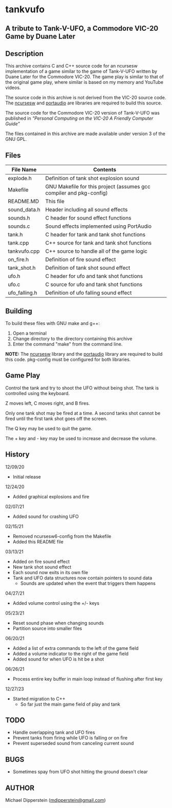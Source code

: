 # tankvufo
## A tribute to Tank-V-UFO, a Commodore VIC-20 Game by Duane Later

## Description
This archive contains C and C++ source code for an ncursesw implementation of a
game similar to the game of Tank-V-UFO written by Duane Later for the Commodore
VIC-20.  The game play is similar to that of the original game play, where
similar is based on my memory and YouTube videos.

The source code in this archive is not derived from the VIC-20 source code.
The [ncursesw](https://invisible-island.net/ncurses/ "ncursesw") and
[portaudio](http://www.portaudio.com/ "portaudio") are libraries are required
to build this source.

The source code for the Commodore VIC-20 version of Tank-V-UFO was published in
_"Personal Computing on the VIC-20 A Friendly Computer Guide"_

The files contained in this archive are made available under version 3 of the
GNU GPL.

## Files

| File Name  | Contents |
| ---        | ---      |
| explode.h  | Definition of tank shot explosion sound |
| Makefile   | GNU Makefile for this project (assumes gcc compiler and pkg-config) |
| README.MD  | This file |
| sound_data.h | Header including all sound effects |
| sounds.h   | C header for sound effect functions |
| sounds.c   | Sound effects implemented using PortAudio |
| tank.h     | C header for tank and tank shot functions |
| tank.cpp   | C++ source for tank and tank shot functions |
| tankvufo.cpp | C++ source to handle all of the game logic |
| on_fire.h  | Definition of fire sound effect |
| tank_shot.h | Definition of tank shot sound effect |
| ufo.h      | C header for ufo and tank shot functions |
| ufo.c      | C source for ufo and tank shot functions |
| ufo_falling.h | Definition of ufo falling sound effect |

## Building
To build these files with GNU make and g++:
1. Open a terminal
2. Change directory to the directory containing this archive
3. Enter the command "make" from the command line.

**NOTE:** The [ncursesw](https://invisible-island.net/ncurses/ "ncursesw")
library and the [portaudio](http://www.portaudio.com/ "portaudio") library are
required to build this code.  pkg-config must be configured for both libraries.

## Game Play
Control the tank and try to shoot the UFO without being shot.  The tank is
controlled using the keyboard.

Z moves left, C moves right, and B fires.

Only one tank shot may be fired at a time.  A second tanks shot cannot be fired
until the first tank shot goes off the screen.

The Q key may be used to quit the game.

The + key and - key may be used to increase and decrease the volume.

## History
12/09/20
* Initial release

12/24/20
* Added graphical explosions and fire

02/07/21
* Added sound for crashing UFO

02/15/21
* Removed ncursesw6-config from the Makefile
* Added this README file

03/13/21
* Added on fire sound effect
* New tank shot sound effect
* Each sound now exits in its own file
* Tank and UFO data structures now contain pointers to sound data
  * Sounds are updated when the event that triggers them happens

04/27/21
* Added volume control using the +/- keys

05/23/21
* Reset sound phase when changing sounds
* Partition source into smaller files

06/20/21
* Added a list of extra commands to the left of the game field
* Added a volume indicator to the right of the game field
* Added sound for when UFO is hit be a shot

06/26/21
* Process entire key buffer in main loop instead of flushing after first key

12/27/23
* Started migration to C++
  * So far just the main game field of play and tank

## TODO
- Handle overlapping tank and UFO fires
- Prevent tanks from firing while UFO is falling or on fire
- Prevent superseded sound from canceling current sound

## BUGS
- Sometimes spay from UFO shot hitting the ground doesn't clear


## AUTHOR
Michael Dipperstein (mdipperstein@gmail.com)
